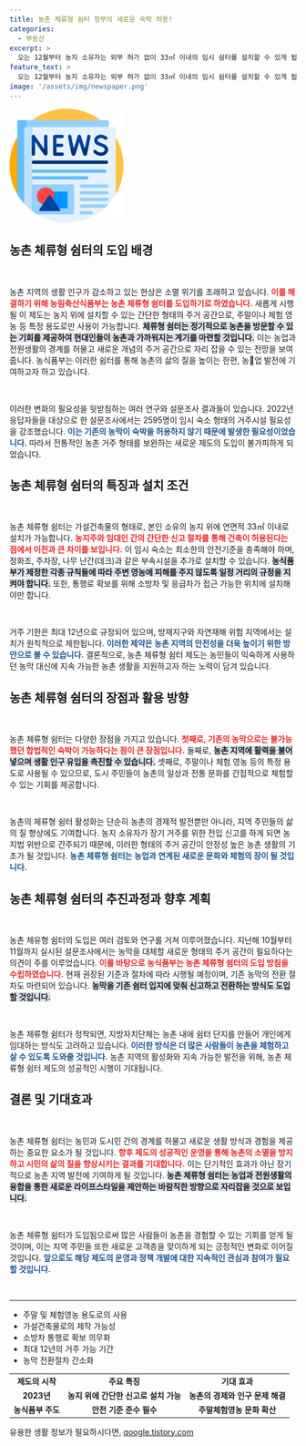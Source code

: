 ```yaml
---
title: 농촌 체류형 쉼터 정부의 새로운 숙박 허용!
categories:
  - 부동산
excerpt: >
  오는 12월부터 농지 소유자는 외부 허가 없이 33㎡ 이내의 임시 쉼터를 설치할 수 있게 됩니다. 주말과 체험 영농 용도로만 사용 가능하지만, 농촌의 새로운 주거 형태로 주목받고 있습니다. 과연 농촌 활성화에 기여할 수 있을까요?
feature_text: >
  오는 12월부터 농지 소유자는 외부 허가 없이 33㎡ 이내의 임시 쉼터를 설치할 수 있게 됩니다. 주말과 체험 영농 용도로만 사용 가능하지만, 농촌의 새로운 주거 형태로 주목받고 있습니다. 과연 농촌 활성화에 기여할 수 있을까요?
image: '/assets/img/newspaper.png'
---
```


<p><img src="/assets/img/newspaper.png" alt="kimp 속보" /></p>

<h2 data-ke-size="size26">농촌 체류형 쉼터의 도입 배경</h2>

<p data-ke-size="size16">&nbsp;</p>  

<p>농촌 지역의 생활 인구가 감소하고 있는 현상은 소멸 위기를 초래하고 있습니다. <b><span style="color: #ee2323;">이를 해결하기 위해 농림축산식품부는 농촌 체류형 쉼터를 도입하기로 하였습니다.</span></b> 새롭게 시행될 이 제도는 농지 위에 설치할 수 있는 간단한 형태의 주거 공간으로, 주말이나 체험 영농 등 특정 용도로만 사용이 가능합니다. <b><span style="background-color: #21538527;">체류형 쉼터는 정기적으로 농촌을 방문할 수 있는 기회를 제공하여 현대인들이 농촌과 가까워지는 계기를 마련할 것입니다.</span></b> 이는 농업과 전원생활의 경계를 허물고 새로운 개념의 주거 공간으로 자리 잡을 수 있는 전망을 보여 줍니다. 농식품부는 이러한 쉼터를 통해 농촌의 삶의 질을 높이는 한편, 농🏡업 발전에 기여하고자 하고 있습니다. </p>

<p data-ke-size="size16">&nbsp;</p>  

<p>이러한 변화의 필요성을 뒷받침하는 여러 연구와 설문조사 결과들이 있습니다. 2022년 응답자들을 대상으로 한 설문조사에서는 2595명이 임시 숙소 형태의 거주시설 필요성을 강조했습니다. <b><span style="color: #1a5490;">이는 기존의 농막이 숙박을 허용하지 않기 때문에 발생한 필요성이었습니다.</span></b> 따라서 전통적인 농촌 거주 형태를 보완하는 새로운 제도의 도입이 불가피하게 되었습니다.</p>

<h2 data-ke-size="size26">농촌 체류형 쉼터의 특징과 설치 조건</h2>

<p data-ke-size="size16">&nbsp;</p>  

<p>농촌 체류형 쉼터는 가설건축물의 형태로, 본인 소유의 농지 위에 연면적 33㎡ 이내로 설치가 가능합니다. <b><span style="color: #ee2323;">농지주와 임대인 간의 간단한 신고 절차를 통해 건축이 허용된다는 점에서 이전과 큰 차이를 보입니다.</span></b> 이 임시 숙소는 최소한의 안전기준을 충족해야 하며, 정화조, 주차장, 나무 난간(데크)과 같은 부속시설을 추가로 설치할 수 있습니다. <b><span style="background-color: #21538527;">농식품부가 제정한 각종 규칙들에 따라 주변 영농에 피해를 주지 않도록 일정 거리의 규정을 지켜야 합니다.</span></b> 또한, 통행로 확보를 위해 소방차 및 응급차가 접근 가능한 위치에 설치해야만 합니다. </p>

<p data-ke-size="size16">&nbsp;</p>  

<p>거주 기한은 최대 12년으로 규정되어 있으며, 방재지구와 자연재해 위험 지역에서는 설치가 원칙적으로 제한됩니다. <b><span style="color: #1a5490;">이러한 제약은 농촌 지역의 안전성을 더욱 높이기 위한 방안으로 볼 수 있습니다.</span></b> 결론적으로, 농촌 체류형 쉼터 제도는 농민들이 익숙하게 사용하던 농막 대신에 지속 가능한 농촌 생활을 지원하고자 하는 노력이 담겨 있습니다.</p>

<h2 data-ke-size="size26">농촌 체류형 쉼터의 장점과 활용 방향</h2>

<p data-ke-size="size16">&nbsp;</p>  

<p>농촌 체류형 쉼터는 다양한 장점을 가지고 있습니다. <b><span style="color: #ee2323;">첫째로, 기존의 농막으로는 불가능했던 합법적인 숙박이 가능하다는 점이 큰 장점입니다.</span></b> 둘째로, <b><span style="background-color: #21538527;">농촌 지역에 활력을 불어넣으며 생활 인구 유입을 촉진할 수 있습니다.</span></b> 셋째로, 주말이나 체험 영농 등의 특정 용도로 사용될 수 있으므로, 도시 주민들이 농촌의 일상과 전통 문화를 간접적으로 체험할 수 있는 기회를 제공합니다.</p>

<p data-ke-size="size16">&nbsp;</p>  

<p>농촌의 체류형 쉼터 활성화는 단순히 농촌의 경제적 발전뿐만 아니라, 지역 주민들의 삶의 질 향상에도 기여합니다. 농지 소유자가 장기 거주를 위한 전입 신고를 하게 되면 농지법 위반으로 간주되기 때문에, 이러한 형태의 주거 공간이 안정성 높은 농촌 생활의 기초가 될 것입니다. <b><span style="color: #1a5490;">농촌 체류형 쉼터는 농업과 연계된 새로운 문화와 체험의 장이 될 것입니다.</span></b></p>

<h2 data-ke-size="size26">농촌 체류형 쉼터의 추진과정과 향후 계획</h2>

<p data-ke-size="size16">&nbsp;</p>  

<p>농촌 체유형 쉼터의 도입은 여러 검토와 연구를 거쳐 이루어졌습니다. 지난해 10월부터 11월까지 실시된 설문조사에서는 농막을 대체할 새로운 형태의 주거 공간이 필요하다는 의견이 주를 이루었습니다. <b><span style="color: #ee2323;">이를 바탕으로 농식품부는 농촌 체류형 쉼터의 도입 방침을 수립하였습니다.</span></b> 현재 권장된 기준과 절차에 따라 시행될 예정이며, 기존 농막의 전환 절차도 마련되어 있습니다. <b><span style="background-color: #21538527;">농막을 기존 쉼터 입지에 맞춰 신고하고 전환하는 방식도 도입할 것입니다.</span></b> </p>

<p data-ke-size="size16">&nbsp;</p>  

<p>농촌 체류형 쉼터가 정착되면, 지방자치단체는 농촌 내에 쉼터 단지를 만들어 개인에게 임대하는 방식도 고려하고 있습니다. <b><span style="color: #1a5490;">이러한 방식은 더 많은 사람들이 농촌을 체험하고 살 수 있도록 도와줄 것입니다.</span></b> 농촌 지역의 활성화와 지속 가능한 발전을 위해, 농촌 체류형 쉼터 제도의 성공적인 시행이 기대됩니다.</p>

<h2 data-ke-size="size26">결론 및 기대효과</h2>

<p data-ke-size="size16">&nbsp;</p>  

<p>농촌 체류형 쉼터는 농민과 도시민 간의 경계를 허물고 새로운 생활 방식과 경험을 제공하는 중요한 요소가 될 것입니다. <b><span style="color: #ee2323;">향후 제도의 성공적인 운영을 통해 농촌의 소멸을 방지하고 시민의 삶의 질을 향상시키는 결과를 기대합니다.</span></b> 이는 단기적인 효과가 아닌 장기적으로 농촌 지역 발전에 기여하게 될 것입니다. <b><span style="background-color: #21538527;">농촌 체류형 쉼터는 농업과 전원생활의 융합을 통한 새로운 라이프스타일을 제안하는 바람직한 방향으로 자리잡을 것으로 보입니다.</span></b> </p>

<p data-ke-size="size16">&nbsp;</p>  

<p>농촌 체류형 쉼터가 도입됨으로써 많은 사람들이 농촌을 경험할 수 있는 기회를 얻게 될 것이며, 이는 지역 주민들 또한 새로운 고객층을 맞이하게 되는 긍정적인 변화로 이어질 것입니다. <b><span style="color: #1a5490;">앞으로도 해당 제도의 운영과 정책 개발에 대한 지속적인 관심과 참여가 필요할 것입니다.</span></b></p>

<p data-ke-size="size16">&nbsp;</p>  

<hr>  

<ul>  
<li>주말 및 체험영농 용도로의 사용 </li>  
<li>가설건축물로의 제작 가능성 </li>  
<li>소방차 통행로 확보 의무화 </li>  
<li>최대 12년의 거주 가능 기간 </li>  
<li>농막 전환절차 간소화 </li>  
</ul>  

<table>  
<tr>  
<td style="text-align: center; height: 17px;"><b>제도의 시작</b></td>  
<td style="text-align: center; height: 17px;"><b>주요 특징</b></td>  
<td style="text-align: center; height: 17px;"><b>기대 효과</b></td>  
</tr>  
<tr>  
<td style="text-align: center; height: 17px;"><b>2023년</b></td>  
<td style="text-align: center; height: 17px;"><b>농지 위에 간단한 신고로 설치 가능</b></td>  
<td style="text-align: center; height: 17px;"><b>농촌의 경제와 인구 문제 해결</b></td>  
</tr>  
<tr>  
<td style="text-align: center; height: 17px;"><b>농식품부 주도</b></td>  
<td style="text-align: center; height: 17px;"><b>안전 기준 준수 필수</b></td>  
<td style="text-align: center; height: 17px;"><b>주말체험영농 문화 확산</b></td>  
</tr>  
</table>
유용한 생활 정보가 필요하시다면, <a href="https://qoogle.tistory.com" rel="dofollow">qoogle.tistory.com</a>


